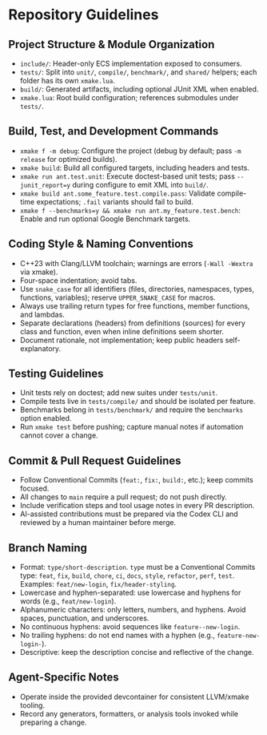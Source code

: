 # Repository Guidelines

## Project Structure & Module Organization

- `include/`: Header-only ECS implementation exposed to consumers.
- `tests/`: Split into `unit/`, `compile/`, `benchmark/`, and `shared/` helpers; each folder has its own `xmake.lua`.
- `build/`: Generated artifacts, including optional JUnit XML when enabled.
- `xmake.lua`: Root build configuration; references submodules under `tests/`.

## Build, Test, and Development Commands

- `xmake f -m debug`: Configure the project (debug by default; pass `-m release` for optimized builds).
- `xmake build`: Build all configured targets, including headers and tests.
- `xmake run ant.test.unit`: Execute doctest-based unit tests; pass `--junit_report=y` during configure to emit XML into `build/`.
- `xmake build ant.some_feature.test.compile.pass`: Validate compile-time expectations; `.fail` variants should fail to build.
- `xmake f --benchmarks=y && xmake run ant.my_feature.test.bench`: Enable and run optional Google Benchmark targets.

## Coding Style & Naming Conventions

- C++23 with Clang/LLVM toolchain; warnings are errors (`-Wall -Wextra` via xmake).
- Four-space indentation; avoid tabs.
- Use `snake_case` for all identifiers (files, directories, namespaces, types, functions, variables); reserve `UPPER_SNAKE_CASE` for macros.
- Always use trailing return types for free functions, member functions, and lambdas.
- Separate declarations (headers) from definitions (sources) for every class and function, even when inline definitions seem shorter.
- Document rationale, not implementation; keep public headers self-explanatory.

## Testing Guidelines

- Unit tests rely on doctest; add new suites under `tests/unit`.
- Compile tests live in `tests/compile/` and should be isolated per feature.
- Benchmarks belong in `tests/benchmark/` and require the `benchmarks` option enabled.
- Run `xmake test` before pushing; capture manual notes if automation cannot cover a change.

## Commit & Pull Request Guidelines

- Follow Conventional Commits (`feat:`, `fix:`, `build:`, etc.); keep commits focused.
- All changes to `main` require a pull request; do not push directly.
- Include verification steps and tool usage notes in every PR description.
- AI-assisted contributions must be prepared via the Codex CLI and reviewed by a human maintainer before merge.

## Branch Naming

- Format: `type/short-description`. `type` must be a Conventional Commits type: `feat`, `fix`, `build`, `chore`, `ci`, `docs`, `style`, `refactor`, `perf`, `test`. Examples: `feat/new-login`, `fix/header-styling`.
- Lowercase and hyphen-separated: use lowercase and hyphens for words (e.g., `feat/new-login`).
- Alphanumeric characters: only letters, numbers, and hyphens. Avoid spaces, punctuation, and underscores.
- No continuous hyphens: avoid sequences like `feature--new-login`.
- No trailing hyphens: do not end names with a hyphen (e.g., `feature-new-login-`).
- Descriptive: keep the description concise and reflective of the change.

## Agent-Specific Notes

- Operate inside the provided devcontainer for consistent LLVM/xmake tooling.
- Record any generators, formatters, or analysis tools invoked while preparing a change.
